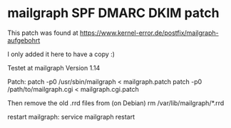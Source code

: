 # mailgraph SPF DMARC DKIM patch

This patch was found at https://www.kernel-error.de/postfix/mailgraph-aufgebohrt

I only added it here to have a copy :)

Testet at mailgraph Version 1.14

Patch:
   patch -p0 /usr/sbin/mailgraph < mailgraph.patch
   patch -p0 /path/to/mailgraph.cgi < mailgraph.cgi.patch

Then remove the old .rrd files from (on Debian)
   rm  /var/lib/mailgraph/*.rrd

restart mailgraph:
   service mailgraph restart
